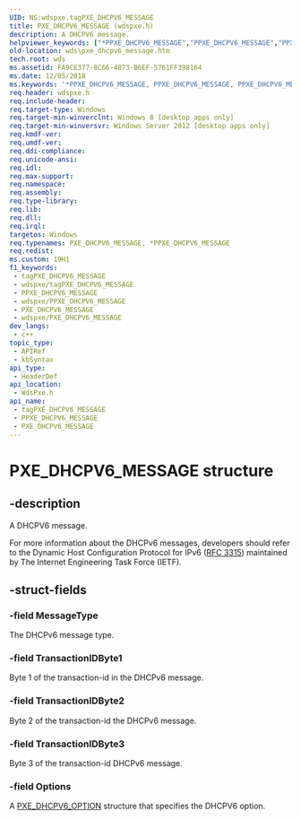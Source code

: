 ```yaml
---
UID: NS:wdspxe.tagPXE_DHCPV6_MESSAGE
title: PXE_DHCPV6_MESSAGE (wdspxe.h)
description: A DHCPV6 message.
helpviewer_keywords: ["*PPXE_DHCPV6_MESSAGE","PPXE_DHCPV6_MESSAGE","PPXE_DHCPV6_MESSAGE structure pointer [Windows Deployment Services]","PXE_DHCPV6_MESSAGE","PXE_DHCPV6_MESSAGE structure [Windows Deployment Services]","wds.pxe_dhcpv6_message","wdspxe/PPXE_DHCPV6_MESSAGE","wdspxe/PXE_DHCPV6_MESSAGE"]
old-location: wds\pxe_dhcpv6_message.htm
tech.root: wds
ms.assetid: FA9CE377-8C66-4873-B6EF-5761FF398164
ms.date: 12/05/2018
ms.keywords: '*PPXE_DHCPV6_MESSAGE, PPXE_DHCPV6_MESSAGE, PPXE_DHCPV6_MESSAGE structure pointer [Windows Deployment Services], PXE_DHCPV6_MESSAGE, PXE_DHCPV6_MESSAGE structure [Windows Deployment Services], wds.pxe_dhcpv6_message, wdspxe/PPXE_DHCPV6_MESSAGE, wdspxe/PXE_DHCPV6_MESSAGE'
req.header: wdspxe.h
req.include-header: 
req.target-type: Windows
req.target-min-winverclnt: Windows 8 [desktop apps only]
req.target-min-winversvr: Windows Server 2012 [desktop apps only]
req.kmdf-ver: 
req.umdf-ver: 
req.ddi-compliance: 
req.unicode-ansi: 
req.idl: 
req.max-support: 
req.namespace: 
req.assembly: 
req.type-library: 
req.lib: 
req.dll: 
req.irql: 
targetos: Windows
req.typenames: PXE_DHCPV6_MESSAGE, *PPXE_DHCPV6_MESSAGE
req.redist: 
ms.custom: 19H1
f1_keywords:
 - tagPXE_DHCPV6_MESSAGE
 - wdspxe/tagPXE_DHCPV6_MESSAGE
 - PPXE_DHCPV6_MESSAGE
 - wdspxe/PPXE_DHCPV6_MESSAGE
 - PXE_DHCPV6_MESSAGE
 - wdspxe/PXE_DHCPV6_MESSAGE
dev_langs:
 - c++
topic_type:
 - APIRef
 - kbSyntax
api_type:
 - HeaderDef
api_location:
 - WdsPxe.h
api_name:
 - tagPXE_DHCPV6_MESSAGE
 - PPXE_DHCPV6_MESSAGE
 - PXE_DHCPV6_MESSAGE
---
```


# PXE_DHCPV6_MESSAGE structure


## -description

A DHCPV6 message.

For more information about the DHCPv6 messages, developers should refer to the Dynamic Host Configuration Protocol for IPv6 (<a href="https://www.ietf.org/rfc/rfc3315.txt">RFC 3315</a>) maintained by The Internet Engineering Task Force (IETF).

## -struct-fields

### -field MessageType

The DHCPv6 message type.

### -field TransactionIDByte1

Byte 1  of the transaction-id in the DHCPv6 message.

### -field TransactionIDByte2

Byte 2  of the transaction-id  the DHCPv6 message.

### -field TransactionIDByte3

Byte 3  of the transaction-id DHCPv6 message.

### -field Options

A <a href="/windows/desktop/api/wdspxe/ns-wdspxe-pxe_dhcpv6_option">PXE_DHCPV6_OPTION</a> structure that specifies the DHCPV6 option.

